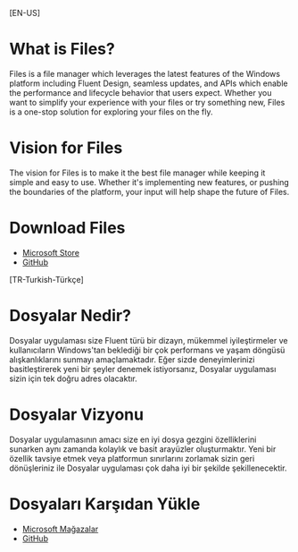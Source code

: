 [EN-US]
# What is Files?
Files is a file manager which leverages the latest features of the Windows platform including Fluent Design, seamless updates, and APIs which enable the performance and lifecycle behavior that users expect. Whether you want to simplify your experience with your files or try something new, Files is a one-stop solution for exploring your files on the fly.

# Vision for Files
The vision for Files is to make it the best file manager while keeping it simple and easy to use. Whether it's implementing new features, or pushing the boundaries of the platform, your input will help shape the future of Files.

# Download Files 
- [Microsoft Store](https://www.microsoft.com/store/apps/9NGHP3DX8HDX)
- [GitHub](https://github.com/files-community/Files/releases)

[TR-Turkish-Türkçe]
# Dosyalar Nedir?
Dosyalar uygulaması size Fluent türü bir dizayn, mükemmel iyileştirmeler ve kullanıcıların Windows'tan beklediği bir çok performans ve yaşam döngüsü alışkanlıklarını sunmayı amaçlamaktadır. Eğer sizde deneyimlerinizi basitleştirerek yeni bir şeyler denemek istiyorsanız, Dosyalar uygulaması sizin için tek doğru adres olacaktır.

# Dosyalar Vizyonu
Dosyalar uygulamasının amacı size en iyi dosya gezgini özelliklerini sunarken aynı zamanda kolaylık ve basit arayüzler oluşturmaktır. Yeni bir özellik tavsiye etmek veya platformun sınırlarını zorlamak sizin geri dönüşleriniz ile Dosyalar uygulaması çok daha iyi bir şekilde şekillenecektir.

# Dosyaları Karşıdan Yükle
- [Microsoft Mağazalar](https://www.microsoft.com/store/apps/9NGHP3DX8HDX)
- [GitHub](https://github.com/files-community/Files/releases)
